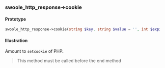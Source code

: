 

### swoole_http_response->cookie

#### Prototype

```php
swoole_http_response->cookie(string $key, string $value = '', int $expire = 0 , string $path = '/', string $domain  = '', bool $secure = false , bool $httponly = false);
```

#### Illustration

Amount to `setcookie` of PHP.


> This method must be called before the end method
